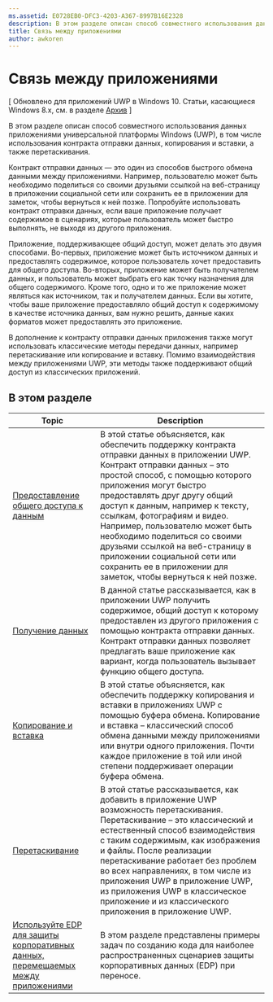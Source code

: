 ```yaml
---
ms.assetid: E0728EB0-DFC3-4203-A367-8997B16E2328
description: В этом разделе описан способ совместного использования данных приложениями универсальной платформы Windows (UWP), в том числе использования контракта отправки данных, копирования и вставки, а также перетаскивания.
title: Связь между приложениями
author: awkoren
---
```


# Связь между приложениями

\[ Обновлено для приложений UWP в Windows 10. Статьи, касающиеся Windows 8.x, см. в разделе [Архив](http://go.microsoft.com/fwlink/p/?linkid=619132) \]

В этом разделе описан способ совместного использования данных приложениями универсальной платформы Windows (UWP), в том числе использования контракта отправки данных, копирования и вставки, а также перетаскивания.

Контракт отправки данных — это один из способов быстрого обмена данными между приложениями. Например, пользователю может быть необходимо поделиться со своими друзьями ссылкой на веб-страницу в приложении социальной сети или сохранить ее в приложении для заметок, чтобы вернуться к ней позже. Попробуйте использовать контракт отправки данных, если ваше приложение получает содержимое в сценариях, которые пользователь может быстро выполнять, не выходя из другого приложения.

Приложение, поддерживающее общий доступ, может делать это двумя способами. Во-первых, приложение может быть источником данных и предоставлять содержимое, которое пользователь хочет предоставить для общего доступа. Во-вторых, приложение может быть получателем данных, и пользователь может выбрать его как точку назначения для общего содержимого. Кроме того, одно и то же приложение может являться как источником, так и получателем данных. Если вы хотите, чтобы ваше приложение предоставляло общий доступ к содержимому в качестве источника данных, вам нужно решить, данные каких форматов может предоставлять это приложение.

В дополнение к контракту отправки данных приложения также могут использовать классические методы передачи данных, например перетаскивание или копирование и вставку. Помимо взаимодействия между приложениями UWP, эти методы также поддерживают общий доступ из классических приложений.

## В этом разделе

| Topic | Description |
|-------|-------------|
| [Предоставление общего доступа к данным](share-data.md) | В этой статье объясняется, как обеспечить поддержку контракта отправки данных в приложении UWP. Контракт отправки данных – это простой способ, с помощью которого приложения могут быстро предоставлять друг другу общий доступ к данным, например к тексту, ссылкам, фотографиям и видео. Например, пользователю может быть необходимо поделиться со своими друзьями ссылкой на веб-страницу в приложении социальной сети или сохранить ее в приложении для заметок, чтобы вернуться к ней позже. |
| [Получение данных](receive-data.md) | В данной статье рассказывается, как в приложении UWP получить содержимое, общий доступ к которому предоставлен из другого приложения с помощью контракта отправки данных. Контракт отправки данных позволяет предлагать ваше приложение как вариант, когда пользователь вызывает функцию общего доступа. |
| [Копирование и вставка](copy-and-paste.md) | В этой статье объясняется, как обеспечить поддержку копирования и вставки в приложениях UWP с помощью буфера обмена. Копирование и вставка – классический способ обмена данными между приложениями или внутри одного приложения. Почти каждое приложение в той или иной степени поддерживает операции буфера обмена. |
| [Перетаскивание](drag-and-drop.md) | В этой статье рассказывается, как добавить в приложение UWP возможность перетаскивания. Перетаскивание – это классический и естественный способ взаимодействия с таким содержимым, как изображения и файлы. После реализации перетаскивание работает без проблем во всех направлениях, в том числе из приложения UWP в приложение UWP, из приложения UWP в классическое приложение и из классического приложения в приложение UWP. |
| [Используйте EDP для защиты корпоративных данных, перемещаемых между приложениями](use-edp-to-protect-enterprise-data-transferred-between-apps.md) | В этом разделе представлены примеры задач по созданию кода для наиболее распространенных сценариев защиты корпоративных данных (EDP) при переносе. |


<!--HONumber=Mar16_HO5-->


